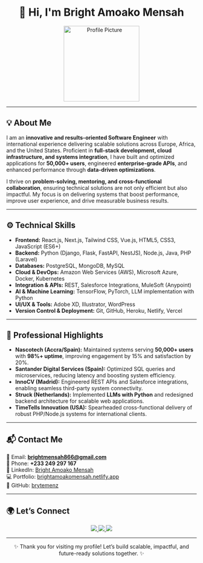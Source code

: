 # <div align="center">👋 Hi, I'm Bright Amoako Mensah</div>

<div align="center">
  <img src="https://img.freepik.com/free-photo/programming-background-with-person-working-with-codes-computer_23-2150010127.jpg?w=1060&t=st=1684837508~exp=1684838108~hmac=10f5c052e9a5bed76bcffd913f611d81a344231cc8b4085103c4e54a6eaaed55" alt="Profile Picture" width="200" height="200">
</div>

---

## 💡 About Me  

I am an **innovative and results-oriented Software Engineer** with international experience delivering scalable solutions across Europe, Africa, and the United States. Proficient in **full-stack development, cloud infrastructure, and systems integration**, I have built and optimized applications for **50,000+ users**, engineered **enterprise-grade APIs**, and enhanced performance through **data-driven optimizations**.  

I thrive on **problem-solving, mentoring, and cross-functional collaboration**, ensuring technical solutions are not only efficient but also impactful. My focus is on delivering systems that boost performance, improve user experience, and drive measurable business results.  

---

## ⚙️ Technical Skills  

- **Frontend:** React.js, Next.js, Tailwind CSS, Vue.js, HTML5, CSS3, JavaScript (ES6+)  
- **Backend:** Python (Django, Flask, FastAPI, NestJS), Node.js, Java, PHP (Laravel)  
- **Databases:** PostgreSQL, MongoDB, MySQL  
- **Cloud & DevOps:** Amazon Web Services (AWS), Microsoft Azure, Docker, Kubernetes  
- **Integration & APIs:** REST, Salesforce Integrations, MuleSoft (Anypoint)  
- **AI & Machine Learning:** TensorFlow, PyTorch, LLM implementation with Python  
- **UI/UX & Tools:** Adobe XD, Illustrator, WordPress  
- **Version Control & Deployment:** Git, GitHub, Heroku, Netlify, Vercel  

---

## 📌 Professional Highlights  

- **Nascotech (Accra/Spain):** Maintained systems serving **50,000+ users** with **98%+ uptime**, improving engagement by 15% and satisfaction by 20%.  
- **Santander Digital Services (Spain):** Optimized SQL queries and microservices, reducing latency and boosting system efficiency.  
- **InnoCV (Madrid):** Engineered REST APIs and Salesforce integrations, enabling seamless third-party system connectivity.  
- **Struck (Netherlands):** Implemented **LLMs with Python** and redesigned backend architecture for scalable web applications.  
- **TimeTells Innovation (USA):** Spearheaded cross-functional delivery of robust PHP/Node.js systems for international clients.  

---

## 📬 Contact Me  

📧 Email: **brightmensah866@gmail.com**  
📱 Phone: **+233 249 297 167**  
🔗 LinkedIn: [Bright Amoako Mensah](https://www.linkedin.com/in/bright-amoako-mensah-792a9a1a8/)  
💻 Portfolio: [brightamoakomensah.netlify.app](https://brightamoakomensah.netlify.app/)  
🐙 GitHub: [brytemenz](https://github.com/brytemenz)  

---

## 🌍 Let’s Connect  

<div align="center">
  <a href="https://github.com/brytemenz">
    <img src="https://img.shields.io/github/followers/brytemenz?label=Follow%20%40brytemenz&style=social">
  </a>
  <a href="https://www.linkedin.com/in/bright-amoako-mensah-792a9a1a8/">
    <img src="https://img.shields.io/badge/Connect%20on%20LinkedIn-%230077B5.svg?&style=flat&logo=linkedin&logoColor=white">
  </a>
  <a href="https://brightamoakomensah.netlify.app/">
    <img src="https://img.shields.io/badge/Portfolio-Website-%231DA1F2.svg?&style=flat&logo=google-chrome&logoColor=white">
  </a>
</div>

---

<div align="center">✨ Thank you for visiting my profile! Let’s build scalable, impactful, and future-ready solutions together. ✨</div>
